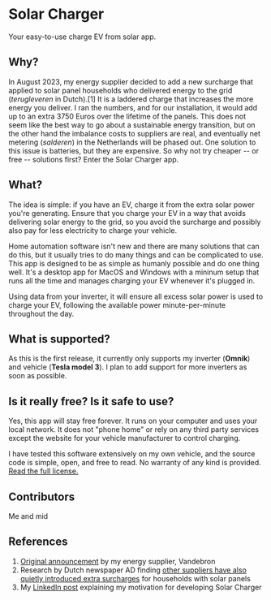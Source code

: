 # Solar Charger

Your easy-to-use charge EV from solar app.

## Why?

In August 2023, my energy supplier decided to add a new surcharge that applied to solar panel households who delivered energy to
the grid (_terugleveren_ in Dutch).[1] It is a laddered charge that increases the more energy you deliver. I ran the numbers, and for our installation, it would add up to an extra 3750 Euros over the lifetime of the panels. This does not seem like the best way to go about a sustainable energy transition, but on the other hand the imbalance costs to suppliers are real, and eventually net metering (_salderen_) in the Netherlands will be phased out. One solution to this issue is batteries, but they are expensive. So why not try cheaper -- or free -- solutions first? Enter the Solar Charger app.

## What?

The idea is simple: if you have an EV, charge it from the extra solar power you're generating. Ensure that you charge your EV in a way that avoids delivering solar energy to the grid, so you avoid the surcharge and possibly also pay for less electricity to charge your vehicle.

Home automation software isn't new and there are many solutions that can do this, but it usually tries to do many things and can be complicated to use. This app is designed to be as simple as humanly possible and do one thing well. It's a desktop app for MacOS and Windows with a mininum setup that runs all the time and manages charging your EV whenever it's plugged in.

Using data from your inverter, it will ensure all excess solar power is used to charge your EV, following the available power minute-per-minute throughout the day.

## What is supported?

As this is the first release, it currently only supports my inverter (**Omnik**) and vehicle (**Tesla model 3**). I plan to add support for more inverters as soon as possible.

## Is it really free? Is it safe to use?

Yes, this app will stay free forever. It runs on your computer and uses your local network. It does not "phone home" or rely on any third party services except the website for your vehicle manufacturer to control charging.

I have tested this software extensively on my own vehicle, and the source code is simple, open, and free to read. No warranty of any kind is provided. [Read the full license.](LICENSE.md)

## Contributors

Me and mid

## References

1. [Original announcement](https://vandebron.nl/blog/vaste-terugleveringskosten) by my energy supplier, Vandebron
2. Research by Dutch newspaper AD finding [other suppliers have also quietly introduced extra surcharges](https://www.linkedin.com/feed/update/urn:li:activity:7100363234800459777/) for households with solar panels
3. My [LinkedIn post](https://www.linkedin.com/feed/update/urn:li:activity:7101495401525952512/) explaining my motivation for developing Solar Charger
